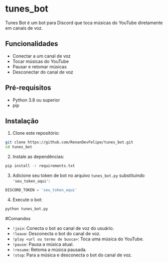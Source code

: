 # tunes_bot
Tunes Bot é um bot para Discord que toca músicas do YouTube diretamente em canais de voz.

## Funcionalidades

- Conectar a um canal de voz
- Tocar músicas do YouTube
- Pausar e retomar músicas
- Desconectar do canal de voz

## Pré-requisitos

- Python 3.8 ou superior
- pip

## Instalação

1. Clone este repositório:

```bash
git clone https://github.com/RenanDevFelipe/tunes_bot.git
cd tunes_bot
```

2. Instale as dependências:

```bash
pip install -r requirements.txt
```

3. Adicione seu token de bot no arquivo `tunes_bot.py` substituindo `'seu_token_aqui'`:

```python
DISCORD_TOKEN = 'seu_token_aqui'
```

4. Execute o bot:

```bash
python tunes_bot.py
```



#Comandos


- `!join`: Conecta o bot ao canal de voz do usuário.
- `!leave`: Desconecta o bot do canal de voz.
- `!play <url ou termo de busca>`: Toca uma música do YouTube.
- `!pause`: Pausa a música atual.
- `!resume`: Retoma a música pausada.
- `!stop`: Para a música e desconecta o bot do canal de voz.

